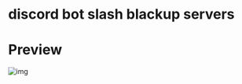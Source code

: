 # discord bot slash blackup servers
# Preview

![img](https://cdn.discordapp.com/attachments/1335597135202353224/1380849664735182938/20250607_170251.jpg?ex=68455ff7&is=68440e77&hm=4c598561ebc114b4f913c98619cfcb40c27e20b15ddce05fc3596aed6a4d65ca&)
